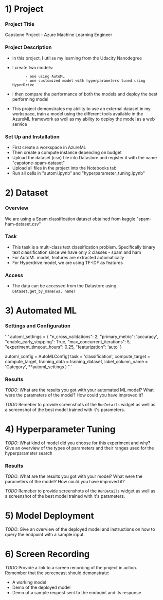 # 1) Project 

### Project Title

Capstone Project - Azure Machine Learning Engineer

### Project Description

- In this project, I utilise my learning from the Udacity Nanodegree
- I create two models:

            - one using AutoML
            - one customized model with hyperparameters tuned using HyperDrive

- I then compare the performance of both the models and deploy the best performing model
- This project demonstrates my ability to use an external dataset in my workspace, train a model using the different tools available in the AzureML framework as well as my ability to deploy the model as a web service

### Set Up and Installation

- First create a workspace in AzureML
- Then create a compute instance depending on budget
- Upload the dataset (csv) file into Datastore and register it with the name "capstone-spam-dataset"
- Upload all files in the project into the Notebooks tab
- Run all cells in "automl.ipynb" and "hyperparameter_tuning.ipynb"

# 2) Dataset

### Overview

We are using a Spam classification dataset obtained from kaggle "spam-ham-dataset.csv"

### Task

- This task is a multi-class text classification problem. Specifically binary text classification since we have only 2 classes - spam and ham
- For AutoML model, features are extracted automatically
- For Hyperdrive model, we are using TF-IDF as features 

### Access

- The data can be accessed from the Datastore using <code>Dataset.get_by_name(ws, name)</code>

# 3) Automated ML

### Settings and Configuration

'''
automl_settings = {
    "n_cross_validations": 2,
    "primary_metric": 'accuracy',
    "enable_early_stopping": True,
    "max_concurrent_iterations": 5,
    "experiment_timeout_hours": 0.25,
    "featurization": 'auto'
}

automl_config = AutoMLConfig(
    task = 'classification',
    compute_target = compute_target,
    training_data = training_dataset,
    label_column_name = 'Category',
    **automl_settings
)
'''

### Results
*TODO*: What are the results you got with your automated ML model? What were the parameters of the model? How could you have improved it?

*TODO* Remeber to provide screenshots of the `RunDetails` widget as well as a screenshot of the best model trained with it's parameters.

# 4) Hyperparameter Tuning
*TODO*: What kind of model did you choose for this experiment and why? Give an overview of the types of parameters and their ranges used for the hyperparameter search


### Results
*TODO*: What are the results you got with your model? What were the parameters of the model? How could you have improved it?

*TODO* Remeber to provide screenshots of the `RunDetails` widget as well as a screenshot of the best model trained with it's parameters.

# 5) Model Deployment
*TODO*: Give an overview of the deployed model and instructions on how to query the endpoint with a sample input.

# 6) Screen Recording
*TODO* Provide a link to a screen recording of the project in action. Remember that the screencast should demonstrate:
- A working model
- Demo of the deployed  model
- Demo of a sample request sent to the endpoint and its response

